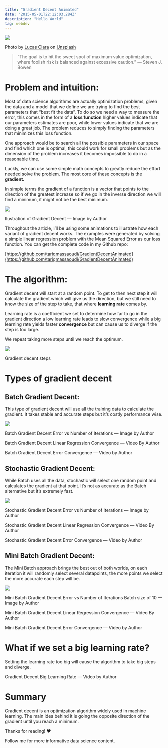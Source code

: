 ```yaml
---
title: "Gradient Decent Animated"
date: "2015-05-01T22:12:03.284Z"
description: "Hello World"
tag: webdev
---
```


![](https://miro.medium.com/max/700/0*GqEabk9paWf3y2JF)

Photo by  [Lucas Clara](https://unsplash.com/@lux17?utm_source=medium&utm_medium=referral)  on  [Unsplash](https://unsplash.com/?utm_source=medium&utm_medium=referral)

> “The goal is to hit the sweet spot of maximum value optimization, where foolish risk is balanced against excessive caution.” — Steven J. Bowen

# Problem and intuition:

Most of data science algorithms are actually optimization problems, given the data and a model that we define we are trying to find the best parameters that “best fit the data”. To do so we need a way to measure the error, this comes in the form of a  **loss function** higher values indicate that our parameters estimates are poor, while lower values indicate that we are doing a great job. The problem reduces to simply finding the parameters that minimizes this loss function.

One approach would be to search all the possible parameters in our space and find which one is optimal, this could work for small problems but as the dimension of the problem increases it becomes impossible to do in a reasonable time.

Luckly, we can use some simple math concepts to greatly reduce the effort needed solve the problem. The most core of these concepts is the  **gradient.**

In simple terms the gradient of a function is a vector that points to the direction of the greatest increase so if we go in the inverse direction we will find a minimum, it might not be the best minimum.

![](https://miro.medium.com/max/700/1*UckZvoQeAxsFnA9PafTrdA.png)

IIustration of Gradient Decent — Image by Author

Throughout the article, I’ll be using some animations to illustrate how each variant of gradient decent works. The examples were generated by solving a simple linear regression problem with the Mean Squared Error as our loss function. You can get the complete code in my Github repo:

[https://github.com/tariqmassaoudi/GradientDecentAnimated](https://github.com/tariqmassaoudi/GradientDecentAnimated)

# The algorithm:

Gradient decent will start at a random point. To get to then next step it will calculate the gradient which will give us the direction, but we still need to know the size of the step to take, that where  **learning rate** comes by.

Learning rate is a coefficient we set to determine how far to go in the gradient direction a low learning rate leads to slow convergence while a big learning rate yields faster  **convergence**  but can cause us to diverge if the step is too large.

We repeat taking more steps until we reach the optimum.

![](https://miro.medium.com/max/395/0*t7fTd6eaH0QxMRU1.png)

Gradient decent steps

# Types of gradient decent

## Batch Gradient Decent:

This type of gradient decent will use all the training data to calculate the gradient. It takes stable and accurate steps but it’s costly performance wise.

![](https://miro.medium.com/max/573/1*Bl8EmB-0MVMR_EuEFa-ayw.png)

Batch Gradient Decent Error vs Number of Iterations — Image by Author

Batch Gradient Decent Linear Regression Convergence — Video By Author

Batch Gradient Decent Error Convergence — Video by Author

## Stochastic Gradient Decent:

While Batch uses all the data, stochastic will select one random point and calculates the gradient at that point. It’s not as accurate as the Batch alternative but it’s extremely fast.

![](https://miro.medium.com/max/535/1*uV4f1d68486wl1zRKFU1_A.png)

Stochastic Gradient Decent Error vs Number of Iterations — Image by Author

Stochastic Gradient Decent Linear Regression Convergence — Video By Author

Stochastic Gradient Decent Error Convergence — Video by Author

## Mini Batch Gradient Decent:

The Mini Batch approach brings the best out of both worlds, on each iteration it will randomly select several datapoints, the more points we select the more accurate each step will be.

![](https://miro.medium.com/max/542/1*GB897VLLfirwTwH__17anw.png)

Mini Batch Gradient Decent Error vs Number of Iterations Batch size of 10 — Image by Author

Mini Batch Gradient Decent Linear Regression Convergence — Video By Author

Mini Batch Gradient Decent Error Convergence — Video by Author

# What if we set a big learning rate?

Setting the learning rate too big will cause the algorithm to take big steps and diverge.

Gradient Decent Big Learning Rate — Video by Author

# Summary

Gradient decent is an optimization algorithm widely used in machine learning. The main idea behind it is going the opposite direction of the gradient until you reach a minimum.

Thanks for reading! ❤

Follow me for more informative data science content.
